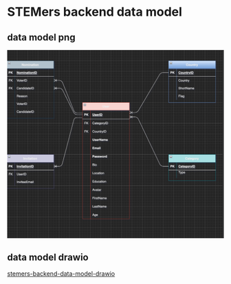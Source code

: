 # STEMers backend data model

## data model png

![stemers-backend-data-model](./images/data-model-alina.png)

## data model drawio

[stemers-backend-data-model-drawio](./data-model-alina.drawio)
